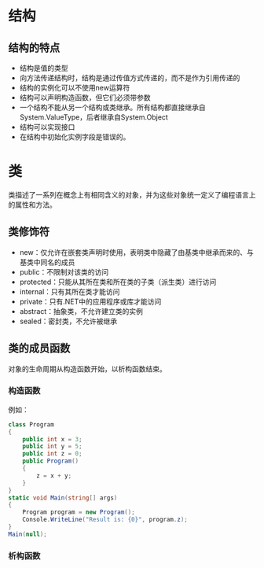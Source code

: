 # 结构

## 结构的特点

- 结构是值的类型
- 向方法传递结构时，结构是通过传值方式传递的，而不是作为引用传递的
- 结构的实例化可以不使用new运算符
- 结构可以声明构造函数，但它们必须带参数
- 一个结构不能从另一个结构或类继承。所有结构都直接继承自System.ValueType，后者继承自System.Object
- 结构可以实现接口
- 在结构中初始化实例字段是错误的。

# 类

类描述了一系列在概念上有相同含义的对象，并为这些对象统一定义了编程语言上的属性和方法。

## 类修饰符

- new：仅允许在嵌套类声明时使用，表明类中隐藏了由基类中继承而来的、与基类中同名的成员
- public：不限制对该类的访问
- protected：只能从其所在类和所在类的子类（派生类）进行访问
- internal：只有其所在类才能访问
- private：只有.NET中的应用程序或库才能访问
- abstract：抽象类，不允许建立类的实例
- sealed：密封类，不允许被继承

## 类的成员函数

对象的生命周期从构造函数开始，以析构函数结束。

### 构造函数

例如：

```c#
class Program
{
    public int x = 3;
    public int y = 5;
    public int z = 0;
    public Program()
    {
        z = x + y;
    }
}
static void Main(string[] args)
{
    Program program = new Program();
    Console.WriteLine("Result is: {0}", program.z);
}
Main(null);
```

### 析构函数